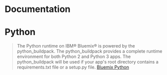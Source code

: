 # Documentation

# Python

> The Python runtime on IBM® Bluemix® is powered by the python_buildpack. The python_buildpack provides a complete runtime environment for both Python 2 and Python 3 apps. The python_buildpack will be used if your app's root directory contains a requirements.txt file or a setup.py file. [Bluemix Python](https://console.ng.bluemix.net/docs/runtimes/python/index.html#python_runtime)